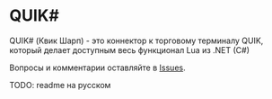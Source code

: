 ﻿QUIK#
==========
QUIK# (Квик Шарп) - это коннектор к торговому терминалу QUIK, который делает доступным весь функционал Lua из .NET (C#)

Вопросы и комментарии оставляйте в [Issues](https://github.com/finsight/QUIKSharp/issues).


TODO: readme на русском